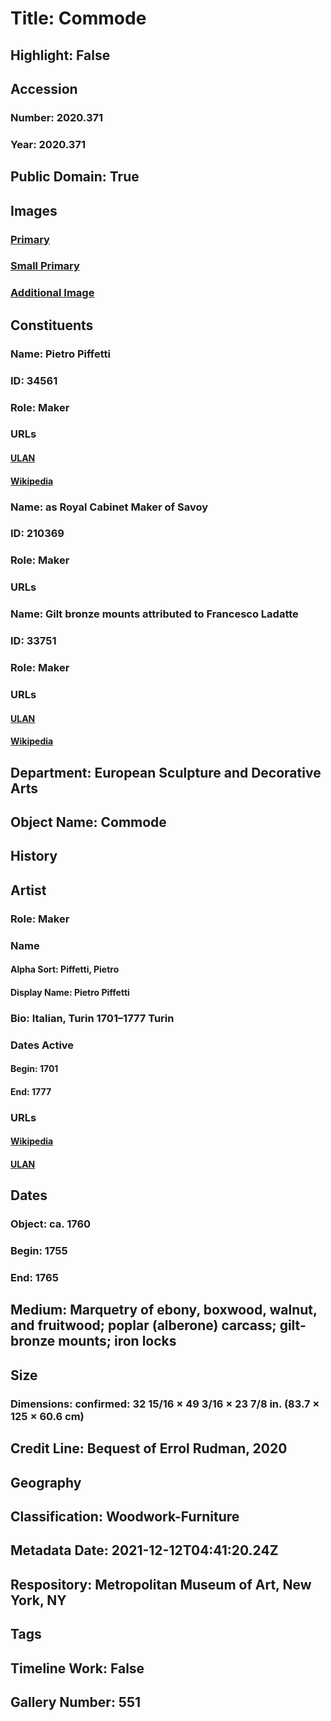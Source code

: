 # Title: Commode
## Highlight: False
## Accession
### Number: 2020.371
### Year: 2020.371
## Public Domain: True
## Images
### [Primary](https://images.metmuseum.org/CRDImages/es/original/DP-22126-031.jpg)
### [Small Primary](https://images.metmuseum.org/CRDImages/es/web-large/DP-22126-031.jpg)
### [Additional Image](https://images.metmuseum.org/CRDImages/es/original/DP-22126-032.jpg)
## Constituents
### Name: Pietro Piffetti
### ID: 34561
### Role: Maker
### URLs
#### [ULAN](http://vocab.getty.edu/page/ulan/500032607)
#### [Wikipedia](https://www.wikidata.org/wiki/Q3904167)
### Name: as Royal Cabinet Maker of Savoy
### ID: 210369
### Role: Maker
### URLs
### Name: Gilt bronze mounts attributed to Francesco Ladatte
### ID: 33751
### Role: Maker
### URLs
#### [ULAN](http://vocab.getty.edu/page/ulan/500006316)
#### [Wikipedia](https://www.wikidata.org/wiki/Q634849)
## Department: European Sculpture and Decorative Arts
## Object Name: Commode
## History
## Artist
### Role: Maker
### Name
#### Alpha Sort: Piffetti, Pietro
#### Display Name: Pietro Piffetti
### Bio: Italian, Turin 1701–1777 Turin
### Dates Active
#### Begin: 1701
#### End: 1777
### URLs
#### [Wikipedia](https://www.wikidata.org/wiki/Q3904167)
#### [ULAN](http://vocab.getty.edu/page/ulan/500032607)
## Dates
### Object: ca. 1760
### Begin: 1755
### End: 1765
## Medium: Marquetry of ebony, boxwood, walnut, and fruitwood; poplar (alberone) carcass; gilt-bronze mounts; iron locks
## Size
### Dimensions: confirmed: 32 15/16 × 49 3/16 × 23 7/8 in. (83.7 × 125 × 60.6 cm)
## Credit Line: Bequest of Errol Rudman, 2020
## Geography
## Classification: Woodwork-Furniture
## Metadata Date: 2021-12-12T04:41:20.24Z
## Respository: Metropolitan Museum of Art, New York, NY
## Tags
## Timeline Work: False
## Gallery Number: 551